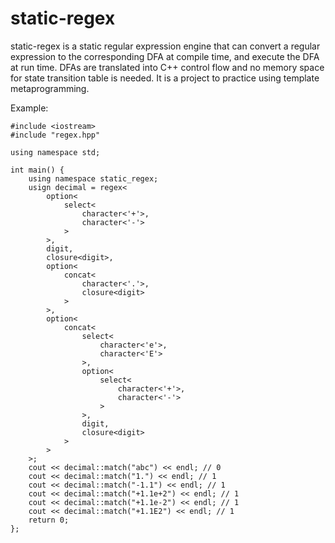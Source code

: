 # static-regex
static-regex is a static regular expression engine that can convert a regular expression to the corresponding DFA at compile time, and execute the DFA at run time. DFAs are translated into C++ control flow and no memory space for state transition table is needed. It is a project to practice using template metaprogramming.

Example:

    #include <iostream>
    #include "regex.hpp"
    
    using namespace std;
    
    int main() {
        using namespace static_regex;
        usign decimal = regex<
            option<
                select<
                    character<'+'>,
                    character<'-'>
                >
            >,
            digit,
            closure<digit>,
            option<
                concat<
                    character<'.'>,
                    closure<digit>
                >
            >,
            option<
                concat<
                    select<
                        character<'e'>,
                        character<'E'>
                    >,
                    option<
                        select<
                            character<'+'>,
                            character<'-'>
                        >
                    >,
                    digit,
                    closure<digit>
                >
            >
        >;
        cout << decimal::match("abc") << endl; // 0
        cout << decimal::match("1.") << endl; // 1
        cout << decimal::match("-1.1") << endl; // 1
        cout << decimal::match("+1.1e+2") << endl; // 1
        cout << decimal::match("+1.1e-2") << endl; // 1
        cout << decimal::match("+1.1E2") << endl; // 1
        return 0;
    };  